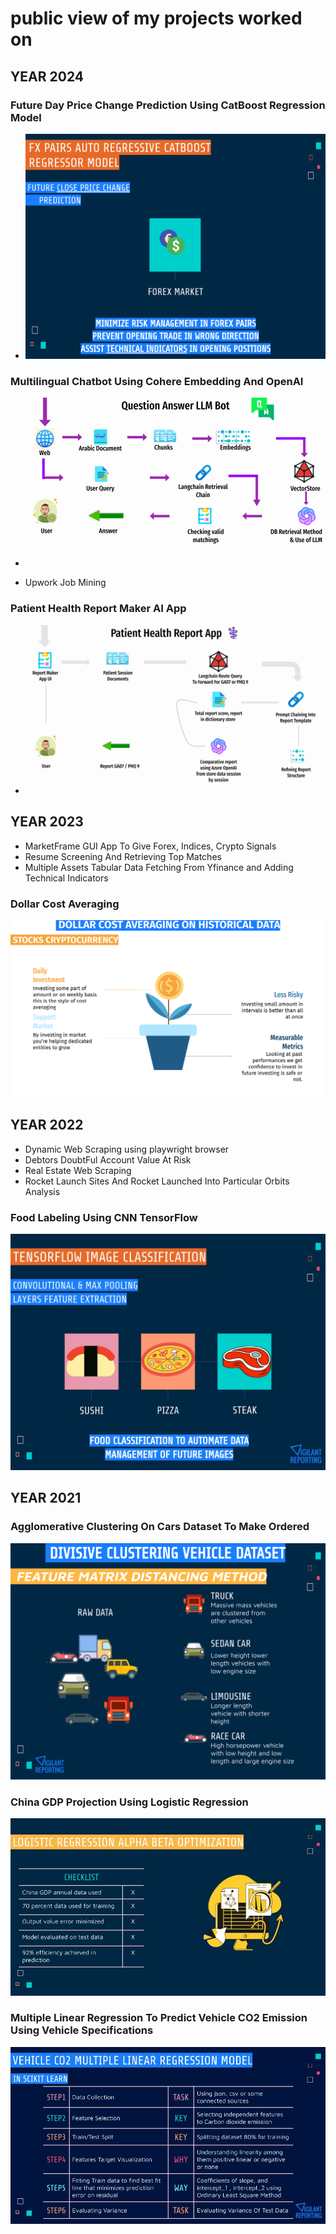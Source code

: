 # public view of my projects worked on


## YEAR 2024

### Future Day Price Change Prediction Using CatBoost Regression Model 

* ![Future Day Price Change Prediction Using CatBoost Hyperparameter Optimization](https://raw.githubusercontent.com/Aliyansayz/public/refs/heads/main/portfolio/projects_preview/Fx%20Next%20Day%20Price%20Change%20Model.png)


### Multilingual Chatbot Using Cohere Embedding And OpenAI

* ![Multilingual Chatbot](https://raw.githubusercontent.com/Aliyansayz/public/refs/heads/main/portfolio/projects_preview/multilingual%20chatbot%20using%20multilingual%20embedding.png) 

* Upwork Job Mining

### Patient Health Report Maker AI App

* ![Patient Health Report Maker AI App](https://github.com/Aliyansayz/public/blob/main/portfolio/projects_preview/Patient%20Health%20Report%20App.jpg)



## YEAR 2023

* MarketFrame GUI App To Give Forex, Indices, Crypto Signals 
* Resume Screening And Retrieving Top Matches
* Multiple Assets Tabular Data Fetching From Yfinance and Adding Technical Indicators

### Dollar Cost Averaging

  ![Dollar Cost Averaging](https://raw.githubusercontent.com/Aliyansayz/public/refs/heads/main/portfolio/projects_preview/DOLLAR%20COST%20AVERAGING%20ON%20HISTORICAL%20DATA.png)



## YEAR 2022

* Dynamic Web Scraping using playwright browser
* Debtors DoubtFul Account Value At Risk
* Real Estate Web Scraping
* Rocket Launch Sites And Rocket Launched Into Particular Orbits Analysis

### Food Labeling Using CNN TensorFlow 
![Food Labeling Using Multi Layer Precptron - using Convoloutional Neural Network](https://raw.githubusercontent.com/Aliyansayz/public/refs/heads/main/portfolio/projects_preview/tensorflow%20image%20classification%20model%20on%20food%20images.jpg)



## YEAR 2021

### Agglomerative Clustering On Cars Dataset To Make Ordered

![Agglomerative Clustering few close members to few close groups ](https://raw.githubusercontent.com/Aliyansayz/public/refs/heads/main/portfolio/projects_preview/Clustering%20Of%20Raw%20Vehicle%20Data%20Into%20Category%20Wise.png)

### China GDP Projection Using Logistic Regression

![China GDP Projection Using Past Data With Scipy Optimizers And Logistic Function Alpha Beta](https://github.com/Aliyansayz/public/blob/main/portfolio/projects_preview/China%20GDP%20Logistic%20Regression.jpg)

### Multiple Linear Regression To Predict Vehicle CO2 Emission Using Vehicle Specifications

![Multiple Linear Regression To Predict Vehicle CO2 Emission Using Vehicle Specifications](https://raw.githubusercontent.com/Aliyansayz/public/refs/heads/main/portfolio/projects_preview/Multiple%20Linear%20Regression%20CO2%20Emission%202021.jpg)
